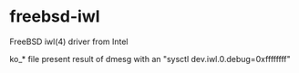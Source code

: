 freebsd-iwl
===========

FreeBSD iwl(4) driver from Intel

ko_* file present result of dmesg with an "sysctl dev.iwl.0.debug=0xffffffff"

